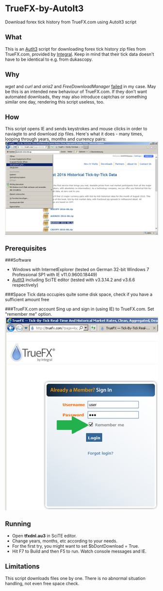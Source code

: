 # TrueFX-by-AutoIt3
Download forex tick history from TrueFX.com using AutoIt3 script

## What
This is an [AutIt3](https://www.autoitscript.com) script for downloading forex tick history zip files from TrueFX.com, provided by [Integral](http://www.integral.com/). Keep in mind that their tick data doesn't have to be identical to e.g. from dukascopy. 

## Why
*wget* and *curl* and *aria2* and *FreeDownloadManager* [failed](https://github.com/zaidka/cliget/issues/40) in my case. May be this is an intended new behaviour of TrueFX.com. If they don't want automated downloads, they may also introduce captchas or something similar one day, rendering this script useless, too.

## How
This script opens IE and sends keystrokes and mouse clicks in order to naviagte to and download zip files. Here's what it does - many times, looping through years, months and currency pairs:  
![Saving file](./doc/img/TrueFX.com-savetargetas.png)

## Prerequisites
###Software
- Windows with InternetExplorer (tested on German 32-bit Windows 7 Professional SP1 with IE v11.0.9600.18449)
- [AutIt3](https://www.autoitscript.com) including SciTE editor (tested with v3.3.14.2 and v3.6.6 respectively)

###Space
Tick data occupies quite some disk space, check if you have a sufficient amount free

###TrueFX.com account
Sing up and sign in (using IE) to TrueFX.com. Set "remember me" option.  
![TrueFX signing in](./doc/img/TrueFX.com-signin-rememberme.png)

## Running
- Open **tfxdnl.au3** in SciTE editor.
- Change years, months, etc according to your needs.
- For the first try, you might want to set $bDontDownload = True.
- Hit F7 to Build and then F5 to run. Watch console messages and IE.

## Limitations
This script downloads files one by one. There is no abnormal situation handling, not even free space check.
